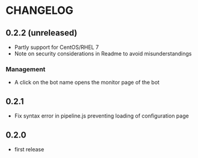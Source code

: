 CHANGELOG
=========

0.2.2 (unreleased)
------------------
* Partly support for CentOS/RHEL 7
* Note on security considerations in Readme to avoid misunderstandings

### Management
* A click on the bot name opens the monitor page of the bot

0.2.1
-----
* Fix syntax error in pipeline.js preventing loading of configuration page

0.2.0
----
* first release
